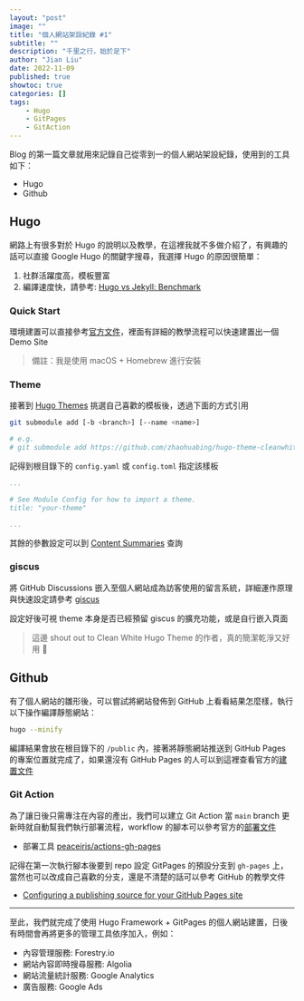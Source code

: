 ```yaml
---
layout: "post"
image: ""
title: "個人網站架設紀錄 #1"
subtitle: ""
description: "千里之行，始於足下"
author: "Jian Liu"
date: 2022-11-09
published: true
showtoc: true
categories: []
tags:
    - Hugo
    - GitPages
    - GitAction
---
```


Blog 的第一篇文章就用來記錄自己從零到一的個人網站架設紀錄，使用到的工具如下：

- Hugo
- Github

## Hugo

網路上有很多對於 Hugo 的說明以及教學，在這裡我就不多做介紹了，有興趣的話可以直接 Google Hugo 的關鍵字搜尋，我選擇 Hugo 的原因很簡單：

1. 社群活躍度高，模板豐富
2. 編譯速度快，請參考: [Hugo vs Jekyll: Benchmark](https://forestry.io/blog/hugo-vs-jekyll-benchmark/)

### Quick Start

環境建置可以直接參考[官方文件](https://gohugo.io/getting-started/)，裡面有詳細的教學流程可以快速建置出一個 Demo Site

> 備註：我是使用 macOS + Homebrew 進行安裝

### Theme

接著到 [Hugo Themes](https://themes.gohugo.io/) 挑選自己喜歡的模板後，透過下面的方式引用

```bash
git submodule add [-b <branch>] [--name <name>]

# e.g.
# git submodule add https://github.com/zhaohuabing/hugo-theme-cleanwhite.git themes/hugo-theme-cleanwhite
```

記得到根目錄下的 `config.yaml` 或 `config.toml` 指定該樣板

```yaml
...

# See Module Config for how to import a theme.
title: "your-theme"

...
```

其餘的參數設定可以到 [Content Summaries](https://gohugo.io/content-management/summaries/#automatic-summary-splitting) 查詢

### giscus

將 GitHub Discussions 嵌入至個人網站成為訪客使用的留言系統，詳細運作原理與快速設定請參考 [giscus](https://giscus.app/zh-TW)  

設定好後可視 theme 本身是否已經預留 giscus 的擴充功能，或是自行嵌入頁面

> 這邊 shout out to Clean White Hugo Theme 的作者，真的簡潔乾淨又好用 🫡

## Github

有了個人網站的雛形後，可以嘗試將網站發佈到 GitHub 上看看結果怎麼樣，執行以下操作編譯靜態網站：

```bash
hugo --minify
```

編譯結果會放在根目錄下的 `/public` 內，接著將靜態網站推送到 GitHub Pages 的專案位置就完成了，如果還沒有 GitHub Pages 的人可以到這裡查看官方的[建置文件](https://pages.github.com/)

### Git Action

為了讓日後只需專注在內容的產出，我們可以建立 Git Action 當 `main` branch 更新時就自動幫我們執行部署流程，workflow 的腳本可以參考官方的[部署文件](https://gohugo.io/hosting-and-deployment/hosting-on-github/)

- 部署工具 [peaceiris/actions-gh-pages](https://github.com/peaceiris/actions-gh-pages#%EF%B8%8F-first-deployment-with-github_token)

記得在第一次執行腳本後要到 repo 設定 GitPages 的預設分支到 `gh-pages` 上，當然也可以改成自己喜歡的分支，還是不清楚的話可以參考 GitHub 的教學文件
 - [Configuring a publishing source for your GitHub Pages site](https://docs.github.com/en/pages/getting-started-with-github-pages/configuring-a-publishing-source-for-your-github-pages-site)

---

至此，我們就完成了使用 Hugo Framework + GitPages 的個人網站建置，日後有時間會再將更多的管理工具依序加入，例如：

- 內容管理服務: Forestry.io
- 網站內容即時搜尋服務: Algolia
- 網站流量統計服務: Google Analytics
- 廣告服務: Google Ads